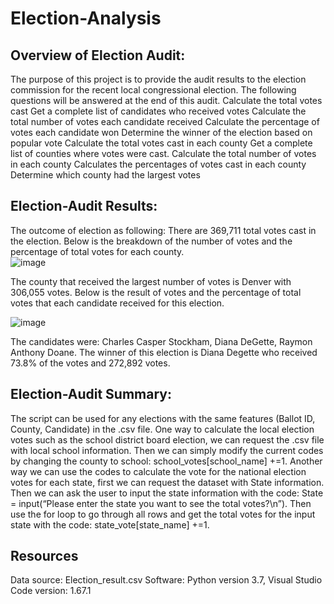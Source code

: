 # Election-Analysis

## Overview of Election Audit: 
The purpose of this project is to provide the audit results to the election commission for the recent local congressional election.
The following questions will be answered at the end of this audit.
Calculate the total votes cast
Get a complete list of candidates who received votes
Calculate the total number of votes each candidate received
Calculate the percentage of votes each candidate won
Determine the winner of the election based on popular vote
Calculate the total votes cast in each county
Get a complete list of counties where votes were cast.
Calculate the total number of votes in each county
Calculates the percentages of votes cast in each county
Determine which county had the largest votes

## Election-Audit Results: 
The outcome of election as following:
There are 369,711 total votes cast in the election. 
Below is the breakdown of the number of votes and the percentage of total votes for each county.  
![image](https://user-images.githubusercontent.com/103588178/168516518-78e25f2b-e7a6-4ce3-b1f4-07f092ff299e.png)


The county that received the largest number of votes is Denver with 306,055 votes.
Below is the result of votes and the percentage of total votes that each candidate received for this election.

![image](https://user-images.githubusercontent.com/103588178/168516575-f846987e-4964-40fd-b509-1f2579824cee.png)

The candidates were: Charles Casper Stockham, Diana DeGette, Raymon Anthony Doane.  The winner of this election is Diana Degette who received 73.8% of the votes and 272,892 votes.  

## Election-Audit Summary: 
The script can be used for any elections with the same features (Ballot ID, County, Candidate) in the .csv file.  One way to calculate the local election votes such as the school district board election, we can request the .csv file with local school information.  Then we can simply modify the current codes by changing the county to school: school_votes[school_name] +=1.
Another way we can use the codes to calculate the vote for the national election votes for each state, first we can request the dataset with State information.  Then we can ask the user to input the state information with the code: State = input(“Please enter the state you want to see the total votes?\n”).  Then use the for loop to go through all rows and get the total votes for the input state with the code: state_vote[state_name] +=1. 

## Resources 
Data source: Election_result.csv
Software: Python version 3.7, Visual Studio Code version: 1.67.1
